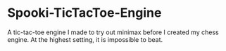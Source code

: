 # Spooki-TicTacToe-Engine
A tic-tac-toe engine I made to try out minimax before I created my chess engine. At the highest setting, it is impossible to beat.
